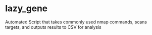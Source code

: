 # lazy_gene
Automated Script that takes commonly used nmap commands, scans targets, and outputs results to CSV for analysis
